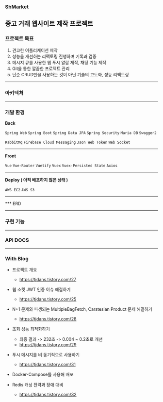### ShMarket
중고 거래 웹사이트 제작 프로젝트
---
### 프로젝트 목표 
1. 견고한 어플리케이션 제작 
2. 성능을 개선하는 리팩토링 진행하며 기록과 검증
3. 메시지 큐를 사용한 웹 푸시 알람 제작, 채팅 기능 제작
4. Git을 통한 깔끔한 프로젝트 관리 
5. 단순 CRUD만을 사용하는 것이 아닌 기술의 고도화, 성능 리팩토링
---
### 아키텍처

---
### 개발 환경

**Back**

`Spring Web` `Spring Boot` `Spring Data JPA` `Spring Security` `Maria DB` `Swagger2` 

`RabbitMq` `Firebase Cloud Messaging` `Json Web Token` `Web Socket`

---

**Front**

`Vue`  `Vue-Router` `Vuetify` `Vuex` `Vuex-Persisted State` `Axios`

---

**Deploy ( 아직 배포하지 않은 상태 )**

`AWS EC2` `AWS S3` 

---
*** ERD

---
### 구현 기능

---
### API DOCS

---

### 

### With Blog
- 프로젝트 개요
  - https://tjdans.tistory.com/27

- 웹 소켓 JWT 인증 이슈 해결하기
  - https://tjdans.tistory.com/25

- N+1 문제와 파생되는 MultipleBagFetch, Carstesian Product 문제 해결하기
  - https://tjdans.tistory.com/28
  
- 조회 성능 최적화하기
  - 최종 결과 -> 232초 -> 0.004 ~ 0.2초로 개선 
  - https://tjdans.tistory.com/29
 
- 푸시 메시지를 비 동기적으로 사용하기 
  - https://tjdans.tistory.com/31

- Docker-Compose를 사용해 배포 

- Redis 캐싱 전략과 장애 대비
  - https://tjdans.tistory.com/32
  
